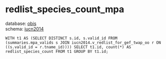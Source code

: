 # redlist_species_count_mpa
database: [obis](../)  
schema: [iucn2014](iucn2014)  

    WITH t1 AS (SELECT DISTINCT s.id, s.valid_id FROM (summaries.mpa_valids s JOIN iucn2014.v_redlist_for_gef_twap_oo r ON ((s.valid_id = r.tname_id)))) SELECT t1.id, count(*) AS redlist_species_count FROM t1 GROUP BY t1.id;